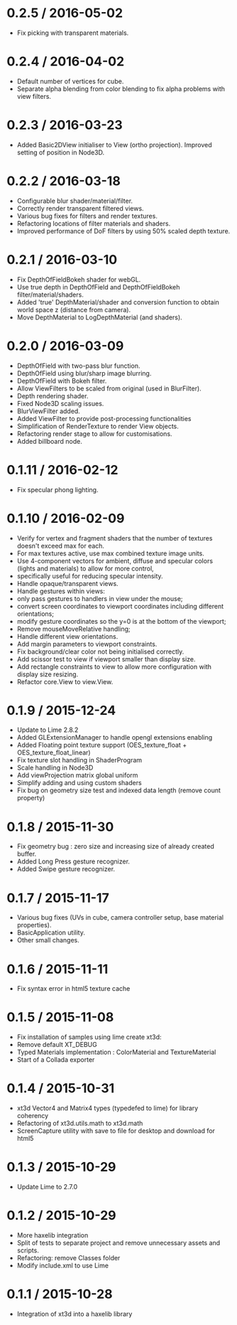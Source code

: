 0.2.5 / 2016-05-02
===================

 * Fix picking with transparent materials.

0.2.4 / 2016-04-02
===================

 * Default number of vertices for cube.
 * Separate alpha blending from color blending to fix alpha problems with view filters.

0.2.3 / 2016-03-23
===================

 * Added Basic2DView initialiser to View (ortho projection). Improved setting of position in Node3D.

0.2.2 / 2016-03-18
===================

 * Configurable blur shader/material/filter.
 * Correctly render transparent filtered views.
 * Various bug fixes for filters and render textures.
 * Refactoring locations of filter materials and shaders.
 * Improved performance of DoF filters by using 50% scaled depth texture.

0.2.1 / 2016-03-10
===================

 * Fix DepthOfFieldBokeh shader for webGL.
 * Use true depth in DepthOfField and DepthOfFieldBokeh filter/material/shaders.
 * Added 'true' DepthMaterial/shader and conversion function to obtain world space z (distance from camera).
 * Move DepthMaterial to LogDepthMaterial (and shaders).
 
0.2.0 / 2016-03-09
===================

 * DepthOfField with two-pass blur function.
 * DepthOfField using blur/sharp image blurring.
 * DepthOfField with Bokeh filter.
 * Allow ViewFilters to be scaled from original (used in BlurFilter).
 * Depth rendering shader.
 * Fixed Node3D scaling issues.
 * BlurViewFilter added.
 * Added ViewFilter to provide post-processing functionalities
 * Simplification of RenderTexture to render View objects.
 * Refactoring render stage to allow for customisations.
 * Added billboard node.

0.1.11 / 2016-02-12
===================

 * Fix specular phong lighting.

0.1.10 / 2016-02-09
===================

 * Verify for vertex and fragment shaders that the number of textures doesn't exceed max for each.
 * For max textures active, use max combined texture image units. 
 * Use 4-component vectors for ambient, diffuse and specular colors (lights and materials) to allow for more control, 
 *  specifically useful for reducing specular intensity.
 * Handle opaque/transparent views.
 * Handle gestures within views: 
 *   only pass gestures to handlers in view under the mouse; 
 *   convert screen coordinates to viewport coordinates including different orientations; 
 *   modify gesture coordinates so the y=0 is at the bottom of the viewport; 
 *   Remove mouseMoveRelative handling;
 * Handle different view orientations.
 * Add margin parameters to viewport constraints.
 * Fix background/clear color not being initialised correctly. 
 * Add scissor test to view if viewport smaller than display size.
 * Add rectangle constraints to view to allow more configuration with display size resizing. 
 * Refactor core.View to view.View. 


0.1.9 / 2015-12-24
===================

 * Update to Lime 2.8.2
 * Added GLExtensionManager to handle opengl extensions enabling 
 * Added Floating point texture support (OES_texture_float + OES_texture_float_linear) 
 * Fix texture slot handling in ShaderProgram
 * Scale handling in Node3D
 * Add viewProjection matrix global uniform
 * Simplify adding and using custom shaders
 * Fix bug on geometry size test and indexed data length (remove count property)

0.1.8 / 2015-11-30
===================

 * Fix geometry bug : zero size and increasing size of already created buffer.
 * Added Long Press gesture recognizer. 
 * Added Swipe gesture recognizer. 

0.1.7 / 2015-11-17
===================

 * Various bug fixes (UVs in cube, camera controller setup, base material properties). 
 * BasicApplication utility. 
 * Other small changes.

0.1.6 / 2015-11-11
===================

 * Fix syntax error in html5 texture cache

0.1.5 / 2015-11-08
===================

 * Fix installation of samples using lime create xt3d:<sample>
 * Remove default XT_DEBUG
 * Typed Materials implementation : ColorMaterial and TextureMaterial
 * Start of a Collada exporter
 
0.1.4 / 2015-10-31
===================

 * xt3d Vector4 and Matrix4 types (typedefed to lime) for library coherency
 * Refactoring of xt3d.utils.math to xt3d.math
 * ScreenCapture utility with save to file for desktop and download for html5
 
0.1.3 / 2015-10-29
===================

 * Update Lime to 2.7.0
 
0.1.2 / 2015-10-29
===================

 * More haxelib integration
 * Split of tests to separate project and remove unnecessary assets and scripts.
 * Refactoring: remove Classes folder
 * Modify include.xml to use Lime 
 
0.1.1 / 2015-10-28
===================

 * Integration of xt3d into a haxelib library
 

